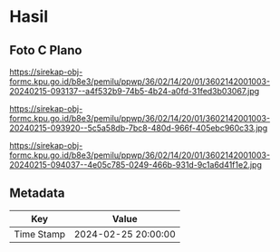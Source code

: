 # Hasil

## Foto C Plano

https://sirekap-obj-formc.kpu.go.id/b8e3/pemilu/ppwp/36/02/14/20/01/3602142001003-20240215-093137--a4f532b9-74b5-4b24-a0fd-31fed3b03067.jpg

https://sirekap-obj-formc.kpu.go.id/b8e3/pemilu/ppwp/36/02/14/20/01/3602142001003-20240215-093920--5c5a58db-7bc8-480d-966f-405ebc960c33.jpg

https://sirekap-obj-formc.kpu.go.id/b8e3/pemilu/ppwp/36/02/14/20/01/3602142001003-20240215-094037--4e05c785-0249-466b-931d-9c1a6d41f1e2.jpg


## Metadata

| Key        | Value               |
| ---------- | ------------------- |
| Time Stamp | 2024-02-25 20:00:00 |



